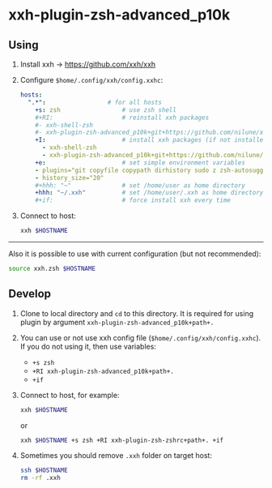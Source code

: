 # xxh-plugin-zsh-advanced_p10k

## Using

1. Install xxh -> <https://github.com/xxh/xxh>

2. Configure `$home/.config/xxh/config.xxhc`:

    ```yaml
    hosts:
      ".*":                 # for all hosts
        +s: zsh                 # use zsh shell
        #+RI:                   # reinstall xxh packages
        #- xxh-shell-zsh
        #- xxh-plugin-zsh-advanced_p10k+git+https://github.com/nilune/xxh-plugin-zsh-advanced_p10k
        +I:                     # install xxh packages (if not installed)
          - xxh-shell-zsh
          - xxh-plugin-zsh-advanced_p10k+git+https://github.com/nilune/xxh-plugin-zsh-advanced_p10k
        +e:                     # set simple environment variables
        - plugins="git copyfile copypath dirhistory sudo z zsh-autosuggestions fast-syntax-highlighting fzf-zsh-plugin"
        - history_size="20"
        #+hhh: "~"              # set /home/user as home directory
        +hhh: "~/.xxh"          # set /home/user/.xxh as home directory
        #+if:                   # force install xxh every time
    ```

3. Connect to host:

    ```bash
    xxh $HOSTNAME
    ```

---

Also it is possible to use with current configuration (but not recommended):

```bash
source xxh.zsh $HOSTNAME
```

## Develop

1. Clone to local directory and `cd` to this directory. It is required for using plugin by argument `xxh-plugin-zsh-advanced_p10k+path+.`

2. You can use or not use xxh config file (`$home/.config/xxh/config.xxhc`). If you do not using it, then use variables:
   - `+s zsh`
   - `+RI xxh-plugin-zsh-advanced_p10k+path+.`
   - `+if`

3. Connect to host, for example:

    ```bash
    xxh $HOSTNAME
    ```

    or

    ```bash
    xxh $HOSTNAME +s zsh +RI xxh-plugin-zsh-zshrc+path+. +if
    ```

4. Sometimes you should remove `.xxh` folder on target host:

    ```bash
    ssh $HOSTNAME
    rm -rf .xxh
    ```
